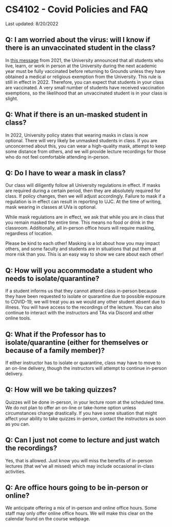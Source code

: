 CS4102 - Covid Policies and FAQ
===============================

Last updated: 8/20/2022

Q: I am worried about the virus: will I know if there is an unvaccinated student in the class?
-----------

In [this message](https://coronavirus.virginia.edu/updates/important-information-about-fall-2021) from 2021, the University announced that all students who live, learn, or work in person at the University during the next academic year must be fully vaccinated before returning to Grounds unless they have obtained a medical or religious exemption from the University. This rule is still in effect in 2022. Therefore, you can expect that students in your class are vaccinated. A very small number of students have received vaccination exemptions, so the likelihood that an unvaccinated student is in your class is slight.

Q: What if there is an un-masked student in class?
------------

In 2022, University policy states that wearing masks in class is now optional. There will very likely be unmasked students in class. If you are unconcerned about this, you can wear a high-quality mask, attempt to keep some distance from others, and we will provide lecture recordings for those who do not feel comfortable attending in-person.

Q: Do I have to wear a mask in class?
------------------

Our class will diligently follow all University regulations in effect. If masks are required during a certain period, then they are absolutely required for class. If policy changes, then we will adjust accordingly. Failure to mask if a regulation is in effect can result in reporting to UJC. At the time of writing, mask wearing in classes at UVa is optional.

While mask regulations are in effect, we ask that while you are in class that you remain masked the entire time. This means no food or drink in the classroom. Additionally, all in-person office hours will require masking, regardless of location.

Please be kind to each other! Masking is a lot about how you may impact others, and some faculty and students are in situations that put them at more risk than you. This is an easy way to show we care about each other!

Q: How will you accommodate a student who needs to isolate/quarantine?
----------------

If a student informs us that they cannot attend class in-person because they have been requested to isolate or quarantine due to possible exposure to COVID-19, we will treat you as we would any other student absent due to illness. You will have access to the recordings of the lecture. You can also continue to interact with the instructors and TAs via Discord and other online tools.

Q: What if the Professor has to isolate/quarantine (either for themselves or because of a family member)?
------------------

If either instructor has to isolate or quarantine, class may have to move to an on-line delivery, though the instructors will attempt to continue in-person delivery.


Q: How will we be taking quizzes?
------------------

Quizzes will be done in-person, in your lecture room at the scheduled time.  We do not plan to offer an on-line or take-home option unless circumstances change drastically.  If you have some situation that might affect your ability to take quizzes in-person, contact the instructors as soon as you can.


Q: Can I just not come to lecture and just watch the recordings?
------------------

Yes, that is allowed. Just know you will miss the benefits of in-person lectures (that we've all missed) which may include occasional in-class activities.

Q: Are office hours going to be in-person or online?
---------------

We anticipate offering a mix of in-person and online office hours. Some staff may only offer online office hours. We will make this clear on the calendar found on the course webpage.


